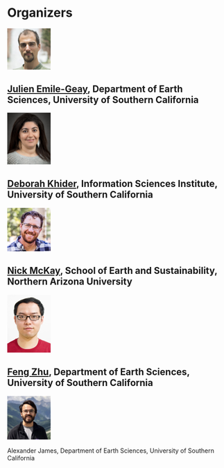# Organizers

<img src="images/julien.jpg" alt="Emile-Geay" width="100" />

[Julien Emile-Geay](https://dornsife.usc.edu/cf/faculty-and-staff/faculty.cfm?pid=1023062), Department of Earth Sciences, University of Southern California
---
<img src="images/deborah.jpg" alt="Khider" width="100" />

[Deborah Khider](https://www.isi.edu/people/dkhider/about), Information Sciences Institute, University of Southern California
---
<img src="images/nick.jpeg" alt="McKay" width="100" />

[Nick McKay](https://directory.nau.edu/person/npm4), School of Earth and Sustainability, Northern Arizona University
---
<img src="images/feng.jpg" alt="Zhu" width="100" />

[Feng Zhu](https://earth.usc.edu/~fengzhu/), Department of Earth Sciences, University of Southern California
---
<img src="images/alex.png" alt="James" width="100" />

Alexander James, Department of Earth Sciences, University of Southern California
